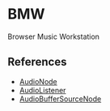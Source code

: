 # BMW

Browser Music Workstation

## References

- [AudioNode](https://developer.mozilla.org/en-US/docs/Web/API/AudioNode) 
- [AudioListener](https://developer.mozilla.org/en-US/docs/Web/API/AudioListener)
- [AudioBufferSourceNode](https://developer.mozilla.org/en-US/docs/Web/API/AudioBufferSourceNode)